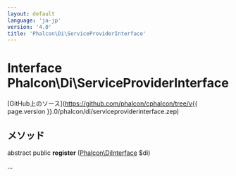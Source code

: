 ```yaml
---
layout: default
language: 'ja-jp'
version: '4.0'
title: 'Phalcon\Di\ServiceProviderInterface'
---
```


# Interface **Phalcon\Di\ServiceProviderInterface**

[GitHub上のソース](https://github.com/phalcon/cphalcon/tree/v{{ page.version }}.0/phalcon/di/serviceproviderinterface.zep)

## メソッド

abstract public **register** ([Phalcon\DiInterface](Phalcon_DiInterface) $di)

...
